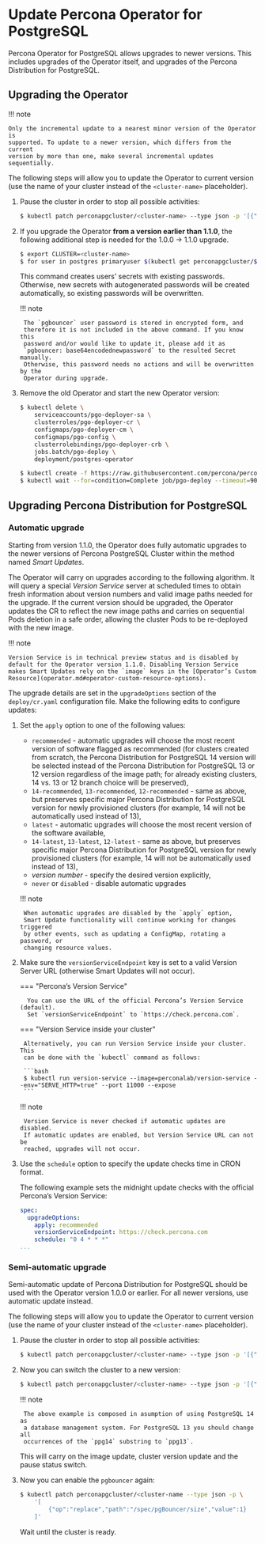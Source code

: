 # Update Percona Operator for PostgreSQL

Percona Operator for PostgreSQL allows upgrades to newer versions.
This includes upgrades of the Operator itself, and upgrades of the Percona
Distribution for PostgreSQL.

## Upgrading the Operator

!!! note

    Only the incremental update to a nearest minor version of the Operator is
    supported. To update to a newer version, which differs from the current
    version by more than one, make several incremental updates sequentially.

The following steps will allow you to update the Operator to current version
(use the name of your cluster instead of the `<cluster-name>` placeholder).

1. Pause the cluster in order to stop all possible activities:

    ```bash
    $ kubectl patch perconapgcluster/<cluster-name> --type json -p '[{"op": "replace", "path": "/spec/pause", "value": true},{"op":"replace","path":"/spec/pgBouncer/size","value":0}]'
    ```

2. If you upgrade the Operator **from a version earlier than 1.1.0**, the
following additional step is needed for the 1.0.0 → 1.1.0 upgrade.

    ```bash
    $ export CLUSTER=<cluster-name>
    $ for user in postgres primaryuser $(kubectl get perconapgcluster/${CLUSTER} -o yaml | yq r - 'spec.user'); do args+="--from-literal=$user=$(kubectl get secret/${CLUSTER}-${user}-o yaml | yq r - 'data.password' | base64 --decode) "; done; eval kubectl create secret generic ${CLUSTER}-users "${args}"
    ```

    This command creates users’ secrets with existing passwords. Otherwise, new
    secrets with autogenerated passwords will be created automatically,
    so existing passwords will be overwritten.

    !!! note

        The `pgbouncer` user password is stored in encrypted form, and
        therefore it is not included in the above command. If you know this
        password and/or would like to update it, please add it as
        `pgbouncer: base64encodednewpassword` to the resulted Secret manually.
        Otherwise, this password needs no actions and will be overwritten by the
        Operator during upgrade.

3. Remove the old Operator and start the new Operator version:

    ```bash
    $ kubectl delete \
        serviceaccounts/pgo-deployer-sa \
        clusterroles/pgo-deployer-cr \
        configmaps/pgo-deployer-cm \
        configmaps/pgo-config \
        clusterrolebindings/pgo-deployer-crb \
        jobs.batch/pgo-deploy \
        deployment/postgres-operator

    $ kubectl create -f https://raw.githubusercontent.com/percona/percona-postgresql-operator/v{{ release }}/deploy/operator.yaml
    $ kubectl wait --for=condition=Complete job/pgo-deploy --timeout=90s
    ```

## Upgrading Percona Distribution for PostgreSQL

### Automatic upgrade

Starting from version 1.1.0, the Operator does fully automatic upgrades to
the newer versions of Percona PostgreSQL Cluster within the method named *Smart
Updates*.

The Operator will carry on upgrades according to the following algorithm.
It will query a special *Version Service* server at scheduled times to obtain
fresh information about version numbers and valid image paths needed for the
upgrade. If the current version should be upgraded, the Operator updates the CR
to reflect the new image paths and carries on sequential Pods deletion in a safe
order, allowing the cluster Pods to be re-deployed with the new image.

!!! note

    Version Service is in technical preview status and is disabled by
    default for the Operator version 1.1.0. Disabling Version Service
    makes Smart Updates rely on the `image` keys in the [Operator’s Custom Resource](operator.md#operator-custom-resource-options).

The upgrade details are set in the `upgradeOptions` section of the
`deploy/cr.yaml` configuration file. Make the following edits to configure
updates:

1. Set the `apply` option to one of the following values:

    * `recommended` - automatic upgrades will choose the most recent version
        of software flagged as recommended (for clusters created from scratch,
        the Percona Distribution for PostgreSQL 14 version will be selected
        instead of the Percona Distribution for PostgreSQL 13 or 12 version
        regardless of the image path; for already existing clusters, 14 vs. 13 or
        12 branch choice will be preserved),
    * `14-recommended`, `13-recommended`, `12-recommended` - same as above,
        but preserves specific major Percona Distribution for PostgreSQL version
        for newly provisioned clusters (for example, 14 will not be automatically
        used instead of 13),
    * `latest` - automatic upgrades will choose the most recent version of
        the software available,
    * `14-latest`, `13-latest`, `12-latest` - same as above, but preserves
        specific major Percona Distribution for PostgreSQL version for newly
        provisioned clusters (for example, 14 will not be automatically
        used instead of 13),
    * *version number* - specify the desired version explicitly,
    * `never` or `disabled` - disable automatic upgrades

    !!! note

        When automatic upgrades are disabled by the `apply` option,
        Smart Update functionality will continue working for changes triggered
        by other events, such as updating a ConfigMap, rotating a password, or
        changing resource values.

2. Make sure the `versionServiceEndpoint` key is set to a valid Version
    Server URL (otherwise Smart Updates will not occur).

    === "Percona’s Version Service"
         
         You can use the URL of the official Percona’s Version Service (default).
         Set `versionServiceEndpoint` to `https://check.percona.com`.

    === "Version Service inside your cluster"
        
        Alternatively, you can run Version Service inside your cluster. This
        can be done with the `kubectl` command as follows:

        ```bash
        $ kubectl run version-service --image=perconalab/version-service --env="SERVE_HTTP=true" --port 11000 --expose
        ```

    !!! note

        Version Service is never checked if automatic updates are disabled.
        If automatic updates are enabled, but Version Service URL can not be
        reached, upgrades will not occur.

3. Use the `schedule` option to specify the update checks time in CRON format.

    The following example sets the midnight update checks with the official
    Percona’s Version Service:

    ```yaml
    spec:
      upgradeOptions:
        apply: recommended
        versionServiceEndpoint: https://check.percona.com
        schedule: "0 4 * * *"
    ...
    ```

### Semi-automatic upgrade

Semi-automatic update of Percona Distribution for PostgreSQL should be used with the Operator
version 1.0.0 or earlier. For all newer versions, use automatic update
instead.

The following steps will allow you to update the Operator to current version
(use the name of your cluster instead of the `<cluster-name>` placeholder).


1. Pause the cluster in order to stop all possible activities:

    ```bash
    $ kubectl patch perconapgcluster/<cluster-name> --type json -p '[{"op": "replace", "path": "/spec/pause", "value": true},{"op":"replace","path":"/spec/pgBouncer/size","value":0}]'
    ```

2. Now you can switch the cluster to a new version:

    ```bash
    $ kubectl patch perconapgcluster/<cluster-name> --type json -p '[{"op": "replace", "path": "/spec/backup/backrestRepoImage", "value": "percona/percona-postgresql-operator:{{ release }}-ppg14-pgbackrest-repo"},{"op":"replace","path":"/spec/backup/image","value":"percona/percona-postgresql-operator:{{ release }}-ppg13-pgbackrest"},{"op":"replace","path":"/spec/pgBadger/image","value":"percona/percona-postgresql-operator:{{ release }}-ppg14-pgbadger"},{"op":"replace","path":"/spec/pgBouncer/image","value":"percona/percona-postgresql-operator:{{ release }}-ppg14-pgbouncer"},{"op":"replace","path":"/spec/pgPrimary/image","value":"percona/percona-postgresql-operator:{{ release }}-ppg14-postgres-ha"},{"op":"replace","path":"/spec/userLabels/pgo-version","value":"v{{ release }}"},{"op":"replace","path":"/metadata/labels/pgo-version","value":"v{{ release }}"},{"op": "replace", "path": "/spec/pause", "value": false}]'
    ```

    !!! note

        The above example is composed in asumption of using PostgreSQL 14 as
        a database management system. For PostgreSQL 13 you should change all
        occurrences of the `ppg14` substring to `ppg13`.

    This will carry on the image update, cluster version update and the pause status
    switch.

3. Now you can enable the `pgbouncer` again:

    ```bash
    $ kubectl patch perconapgcluster/<cluster-name --type json -p \
        '[
            {"op":"replace","path":"/spec/pgBouncer/size","value":1}
        ]'
    ```

    Wait until the cluster is ready.
